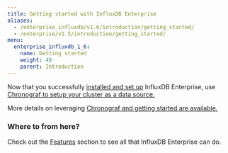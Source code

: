 ```yaml
---
title: Getting started with InfluxDB Enterprise
aliases:
  - /enterprise_influxdb/v1.6/introduction/getting_started/
  - /enterprise/v1.5/introduction/getting_started/
menu:
  enterprise_influxdb_1_6:
    name: Getting started
    weight: 40
    parent: Introduction
---
```


Now that you successfully [installed and set up](/enterprise_influxdb/v1.6/introduction/meta_node_installation/) InfluxDB Enterprise, use [Chronograf to setup your cluster as a data source.](/chronograf/latest/guides/monitor-an-influxenterprise-cluster/)

More details on leveraging [Chronograf and getting started are available.](/chronograf/latest/introduction/getting-started/)


### Where to from here?

Check out the [Features](/enterprise_influxdb/v1.6/features/) section to see all that
InfluxDB Enterprise can do.
